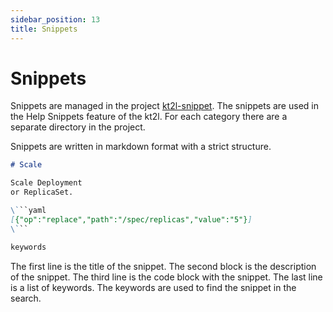 ```yaml
---
sidebar_position: 13
title: Snippets
---
```


# Snippets

Snippets are managed in the project [kt2l-snippet](https://github.com/mhus/kt2l-snippets). The snippets are used
in the Help Snippets feature of the kt2l. For each category there are a separate directory in the project.

Snippets are written in markdown format with a strict structure.

```markdown
# Scale 

Scale Deployment 
or ReplicaSet.

\```yaml
[{"op":"replace","path":"/spec/replicas","value":"5"}]
\```

keywords
```

The first line is the title of the snippet. The second block is the description of the snippet. The third line is the code block with the snippet.
The last line is a list of keywords. The keywords are used to find the snippet in the search.
